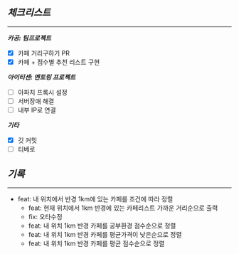 ## *체크**리스트***

---

***카공: 팀프로젝트***

- [x]  카페 거리구하기 PR
- [x]  카페 + 점수별 추천 리스트 구현

***아이티센: 멘토링 프로젝트***

- [ ]  아파치 프록시 설정
- [ ]  서버장애 해결
- [ ]  내부 IP로 연결

***기타***

- [x]  깃 커밋
- [ ]  티베로

## ***기록***

---

- feat: 내 위치에서 반경 1km에 있는 카페를 조건에 따라 정렬
    - feat: 현재 위치에서 1km 반경에 있는 카페리스트 가까운 거리순으로 출력
    - fix: 오타수정
    - feat: 내 위치 1km 반경 카페를 공부환경 점수순으로 정렬
    - feat: 내 위치 1km 반경 카페를 평균가격이 낮은순으로 정렬
    - feat: 내 위치 1km 반경 카페를 평균 점수순으로 정렬